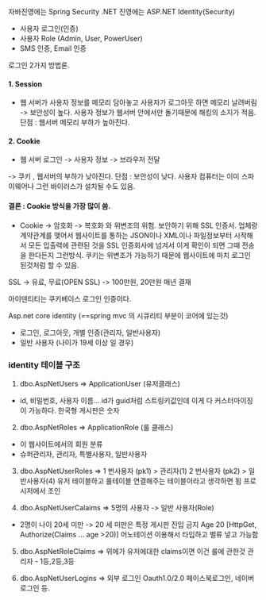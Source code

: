 자바진영에는 Spring Security 
.NET 진영에는 ASP.NET Identity(Security)
- 사용자 로그인(인증)
- 사용자 Role (Admin, User, PowerUser)
- SMS 인증, Email 인증


로그인 2가지 방법론.
#### 1. Session
- 웹 서버가 사용자 정보를 메모리 담아놓고
사용자가 로그아웃 하면 메모리 날려버림
-> 보안성이 높다. 사용자 정보가 웹서버 안에서만 돌기때문에
해킹의 소지가 적음.
단점 : 웹서버 메모리 부하가 높아진다.

#### 2. Cookie
- 웹 서버 로그인 -> 사용자 정보 -> 브라우저 전달

-> 쿠키 , 웹서버의 부하가 낮아진다.
단점 : 보안성이 낮다. 사용자 컴퓨터는 이미 스파이웨어나 그런 바이러스가
설치될 수도 있음. 


#### 결론 : Cookie 방식을 가장 많이 씀.
- Cookie -> 암호화 -> 복호화 와 위변조의 위험.
보안하기 위해 SSL 인증서. 업체랑 계약관계를 맺어서
웹사이트를 통하는 JSON이나 XML이나 파일정보부터 시작해서
모든 입출력에 관련된 것을 SSL 인증회사에 넘겨서
이게 확인이 되면 그때 전송을 한다든지 그런방식.
쿠키는 위변조가 가능하기 때문에 웹사이트에 마치 로그인 된것처럼 할 수 있음.
 
SSL -> 유료, 무료(OPEN SSL)
-> 100만원, 20만원 매년 결재

아이덴티티는 쿠키베이스 로그인 인증이다.

Asp.net core identity (==spring mvc 의 시큐리티 부분이 코어에 있는것)

- 로그인, 로그아웃, 개별 인증(관리자, 일반사용자)
- 일반 사용자 (나이가 19세 이상 일 경우)


### identity 테이블 구조
1. dbo.AspNetUsers => ApplicationUser (유저클래스)
- id, 비밀번호, 사용자 이름...
id가 guid처럼 스트링키값인데 이게 다 커스터마이징이 가능하다. 한국형 게시판은 숫자

2. dbo.AspNetRoles => ApplicationRole (룰 클래스)
- 이 웹사이트에서의 회원 분류
- 슈퍼관리자, 관리자, 특별사용자, 일반사용자

3. dbo.AspNetUserRoles =>
1 번사용자 (pk1) > 관리자(1)
2 번사용자 (pk2) > 일반사용자(4)
유저 테이블하고 롤테이블 연결해주는 테이블이라고 생각하면 됨 프로시저에서 조인

4. dbo.AspNetUserCalaims => 5명의 사용자 -> 일반
사용자(Role)
- 2명이 나이 20세 미만 -> 20 세 미만은 특정 게시판 진입 금지
Age 20
[HttpGet, Authorize(Claims ... age >20)]
어노테이션 이용해서 타입하고 벨류 넣고 가능함

5. dbo.AspNetRoleClaims =>
위에가 유저에대한 claims이면 이건 룰에 관한것
관리자 - 1등,2등,3등

6. dbo.AspNetUserLogins => 외부 로그인 Oauth1.0/2.0
페이스북로그인, 네이버로그인 등.
